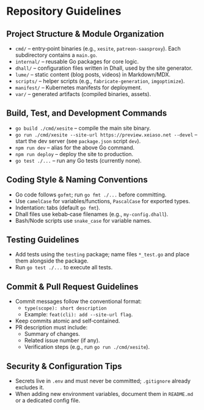 # Repository Guidelines

## Project Structure & Module Organization
- `cmd/` – entry‑point binaries (e.g., `xesite`, `patreon-saasproxy`). Each subdirectory contains a `main.go`.
- `internal/` – reusable Go packages for core logic.
- `dhall/` – configuration files written in Dhall, used by the site generator.
- `lume/` – static content (blog posts, videos) in Markdown/MDX.
- `scripts/` – helper scripts (e.g., `fabricate-generation`, `imgoptimize`).
- `manifest/` – Kubernetes manifests for deployment.
- `var/` – generated artifacts (compiled binaries, assets).

## Build, Test, and Development Commands
- `go build ./cmd/xesite` – compile the main site binary.
- `go run ./cmd/xesite --site-url https://preview.xeiaso.net --devel` – start the dev server (see `package.json` script `dev`).
- `npm run dev` – alias for the above Go command.
- `npm run deploy` – deploy the site to production.
- `go test ./...` – run any Go tests (currently none).

## Coding Style & Naming Conventions
- Go code follows `gofmt`; run `go fmt ./...` before committing.
- Use `camelCase` for variables/functions, `PascalCase` for exported types.
- Indentation: tabs (default `go fmt`).
- Dhall files use kebab‑case filenames (e.g., `my-config.dhall`).
- Bash/Node scripts use `snake_case` for variable names.

## Testing Guidelines
- Add tests using the `testing` package; name files `*_test.go` and place them alongside the package.
- Run `go test ./...` to execute all tests.

## Commit & Pull Request Guidelines
- Commit messages follow the conventional format:
  - `type(scope): short description`
  - Example: `feat(cli): add --site-url flag`.
- Keep commits atomic and self‑contained.
- PR description must include:
  - Summary of changes.
  - Related issue number (if any).
  - Verification steps (e.g., run `go run ./cmd/xesite`).

## Security & Configuration Tips
- Secrets live in `.env` and must never be committed; `.gitignore` already excludes it.
- When adding new environment variables, document them in `README.md` or a dedicated config file.


